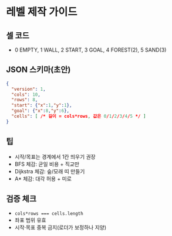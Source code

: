 
# 레벨 제작 가이드

## 셀 코드
- 0 EMPTY, 1 WALL, 2 START, 3 GOAL, 4 FOREST(2), 5 SAND(3)

## JSON 스키마(초안)
```json
{
  "version": 1,
  "cols": 10,
  "rows": 8,
  "start": {"x":1,"y":1},
  "goal": {"x":8,"y":6},
  "cells": [ /* 길이 = cols*rows, 값은 0/1/2/3/4/5 */ ]
}
```

## 팁

* 시작/목표는 경계에서 1칸 띄우기 권장
* BFS 체감: 균일 비용 + 직교만
* Dijkstra 체감: 숲/모래 띠 만들기
* A* 체감: 대각 허용 + 미로

## 검증 체크

* `cols*rows === cells.length`
* 좌표 범위 유효
* 시작·목표 중복 금지(로더가 보정하나 지양)
